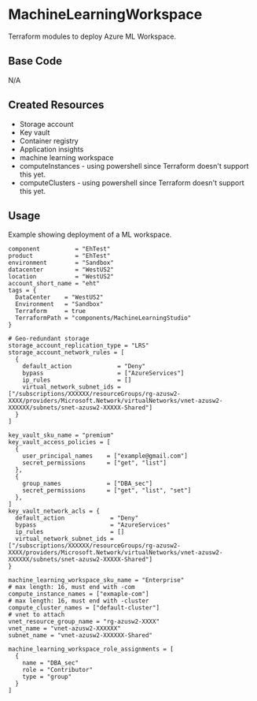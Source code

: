 # MachineLearningWorkspace
Terraform modules to deploy Azure ML Workspace.

## Base Code
N/A

## Created Resources
* Storage account
* Key vault
* Container registry
* Application insights
* machine learning workspace
* computeInstances - using powershell since Terraform doesn't support this yet.
* computeClusters - using powershell since Terraform doesn't support this yet.

## Usage
Example showing deployment of a ML workspace.
```
component          = "EhTest"
product            = "EhTest"
environment        = "Sandbox"
datacenter         = "WestUS2"
location           = "WestUS2"
account_short_name = "eht"
tags = {
  DataCenter    = "WestUS2"
  Environment   = "Sandbox"
  Terraform     = true
  TerraformPath = "components/MachineLearningStudio"
}

# Geo-redundant storage
storage_account_replication_type = "LRS"
storage_account_network_rules = [
  {
    default_action             = "Deny"
    bypass                     = ["AzureServices"]
    ip_rules                   = []
    virtual_network_subnet_ids = ["/subscriptions/XXXXXX/resourceGroups/rg-azusw2-XXXX/providers/Microsoft.Network/virtualNetworks/vnet-azusw2-XXXXXX/subnets/snet-azusw2-XXXXX-Shared"]
  }
]

key_vault_sku_name = "premium"
key_vault_access_policies = [
  {
    user_principal_names    = ["example@gmail.com"]
    secret_permissions      = ["get", "list"]
  },
  {
    group_names             = ["DBA_sec"]
    secret_permissions      = ["get", "list", "set"]
  },
]
key_vault_network_acls = {
  default_action             = "Deny"
  bypass                     = "AzureServices"
  ip_rules                   = []
  virtual_network_subnet_ids = ["/subscriptions/XXXXXX/resourceGroups/rg-azusw2-XXXX/providers/Microsoft.Network/virtualNetworks/vnet-azusw2-XXXXXX/subnets/snet-azusw2-XXXXX-Shared"]
}

machine_learning_workspace_sku_name = "Enterprise"
# max length: 16, must end with -com
compute_instance_names = ["exmaple-com"]
# max length: 16, must end with -cluster
compute_cluster_names = ["default-cluster"]
# vnet to attach
vnet_resource_group_name = "rg-azusw2-XXXX"
vnet_name = "vnet-azusw2-XXXXXX"
subnet_name = "vnet-azusw2-XXXXXX-Shared"

machine_learning_workspace_role_assignments = [
  {
    name = "DBA_sec"
    role = "Contributor"
    type = "group"
  }
]
```